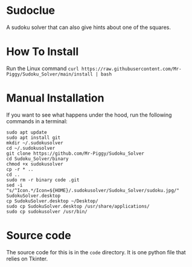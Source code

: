 # Sudoclue
A sudoku solver that can also give hints about one of the squares.
# How To Install
Run the Linux command ```curl https://raw.githubusercontent.com/Mr-Piggy/Sudoku_Solver/main/install | bash```
# Manual Installation
If you want to see what happens under the hood, run the following commands in a terminal:
```
sudo apt update
sudo apt install git
mkdir ~/.sudokusolver
cd ~/.sudokusolver
git clone https://github.com/Mr-Piggy/Sudoku_Solver
cd Sudoku_Solver/binary
chmod +x sudokusolver
cp -r * ..
cd ..
sudo rm -r binary code .git
sed -i "s/^Icon.*/Icon=${HOME}/.sudokusolver/Sudoku_Solver/sudoku.jpg/" SudokuSolver.desktop
cp SudokuSolver.desktop ~/Desktop/
sudo cp SudokuSolver.desktop /usr/share/applications/
sudo cp sudokusolver /usr/bin/
```
# Source code
The source code for this is in the ```code``` directory. It is one python file that relies on Tkinter.
